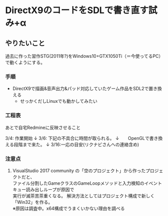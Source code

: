 # DirectX9のコードをSDLで書き直す試み+α

## やりたいこと

過去に作った習作STG(2011年?)をWindows10+GTX1050Ti（＝今使ってるPC）で動くようにする。

### 手順

* DirectX9で描画&音声出力&パッド対応していたゲーム作品をSDL2で置き換える
  * せっかくだしLinuxでも動かしてみたい

### 工程表

あとで自宅Redmineに反映させること

3/4: 作業開始
↓
3/6: 下記の不具合に時間が取られる。
↓　　OpenGLで書き換える段階まで来た。
↓
3/16:一応の目安(リクナビさんへの連絡含め)

### 注意点

1. VisualStudio 2017 community の「空のプロジェクト」から作ったプロジェクトだと、  
   ファイル分割したGameクラスのGameLoopメソッドと入力検知のイベントキュー読み出しループが原因で  
   実行が滅茶苦茶重くなる。
   解決方法としてはプロジェクト構成で新しく「Win32」を作る。  
  ※原因は調査中。x64構成でうまくいかない理由を調べる
